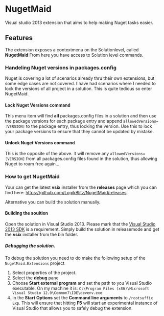 NugetMaid
=========

Visual studio 2013 extension that aims to help making Nuget tasks easier.

## Features
The extension exposes a contextmenu on the Solutionlevel, called **NugetMaid**
From here you have access to Solution level commands.

### Handeling Nuget versions in packages.config
Nuget is covering a lot of scenarios already thru their own extensions, but some edge cases are not covered.
I have had scenarios where I needed to lock the versions of all project in a solution.
This is quite tedious so enter NugetMaid.

#### Lock Nuget Versions command
This menu item will find **all** packages.config files in a solution and then use the package versions for each package entry and append ``allowedVersions=[VERSION]`` to the package entry, thus locking the version.
Use this to lock your package versions to ensure that they cannot be updated by mistake.

#### Unlock Nuget Versions command
This is the opposite of the above. It will remove any ``allowedVersions=[VERSION]`` from all packages.config files found in the solution, thus allowing Nuget to roam free again...

### How to get NugetMaid

Your can get the latest **vsix** installer from the **releases** page which you can find here: https://github.com/LogikBlitz/NugetMaid/releases

Alternative you can build the solution manually.

#### Building the soultion
Open the solution in Visual Studio 2013. Please mark that the [Visual Studio 2013 SDK](https://visualstudiogallery.msdn.microsoft.com/842766ba-1f32-40cf-8617-39365ebfc134) is a requirement.
Simply build the solution in releasemode and get the **vsix** installer from the bin folder.

##### Debugging the solution.
To debug the solution you need to do make the following setup of the ``NugetMaid.Extensions`` project.

1. Select properties of the project.
1. Select the **debug** pane
1. Choose **Start external program** and set the path to you Visual Studio executable. On my machine it is: ``C:\Program Files (x86)\Microsoft Visual Studio 12.0\Common7\IDE\devenv.exe``
1. In the **Start Options** set the **Command line arguments** to ``/rootsuffix Exp``. This will ensure that hitting **F5** will start an experimental instance of Visual Studio that allows you to safely debug the extension.


